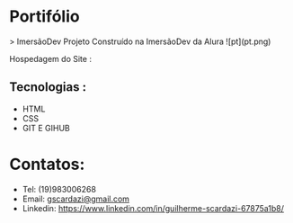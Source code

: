<h1>Portifólio</h1>
> ImersãoDev
Projeto Construído na ImersãoDev da Alura
![pt](pt.png)

Hospedagem do Site :
## Tecnologias :
- HTML
- CSS
- GIT E GIHUB
# Contatos:
- Tel: (19)983006268
- Email: gscardazi@gmail.com
- Linkedin: https://www.linkedin.com/in/guilherme-scardazi-67875a1b8/

